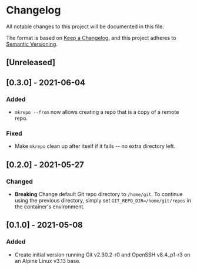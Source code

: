 # Changelog

All notable changes to this project will be documented in this file.

The format is based on [Keep a Changelog](https://keepachangelog.com/en/1.0.0/), and this project adheres to [Semantic Versioning](https://semver.org/spec/v2.0.0.html).

## [Unreleased]

## [0.3.0] - 2021-06-04
### Added
- `mkrepo --from` now allows creating a repo that is a copy of a remote repo.
### Fixed
- Make `mkrepo` clean up after itself if it fails -- no extra directory left.

## [0.2.0] - 2021-05-27
### Changed
- **Breaking** Change default Git repo directory to `/home/git`. To continue using the previous directory, simply set `GIT_REPO_DIR=/home/git/repos` in the container's environment.

## [0.1.0] - 2021-05-08
### Added
- Create initial version running Git v2.30.2-r0 and OpenSSH v8.4\_p1-r3 on an Alpine Linux v3.13 base.
